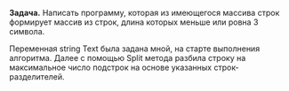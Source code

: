 **Задача.**
Написать программу, которая из имеющегося массива строк формирует массив из строк, длина которых меньше или ровна 3 символа.

Переменная string Text была задана мной, на старте выполнения алгоритма. 
Далее с помощью Split метода разбила строку на максимальное число подстрок на основе указанных строк-разделителей.